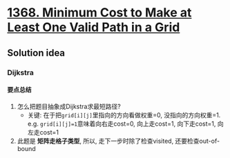 # [1368. Minimum Cost to Make at Least One Valid Path in a Grid](https://leetcode.com/problems/minimum-cost-to-make-at-least-one-valid-path-in-a-grid/description/)

## Solution idea

### Dijkstra

#### 要点总结
1. 怎么把题目抽象成Dijkstra求最短路径?
    * 关键: 在于把`grid[i][j]`里指向的方向看做权重=0, 没指向的方向权重=1. e.g. `grid[i][j]=1`意味着向右走cost=0, 向上走cost=1, 向下走cost=1, 向左走cost=1
2. 此题是 **矩阵走格子类型**, 所以, 走下一步时除了检查visited, 还要检查out-of-bound